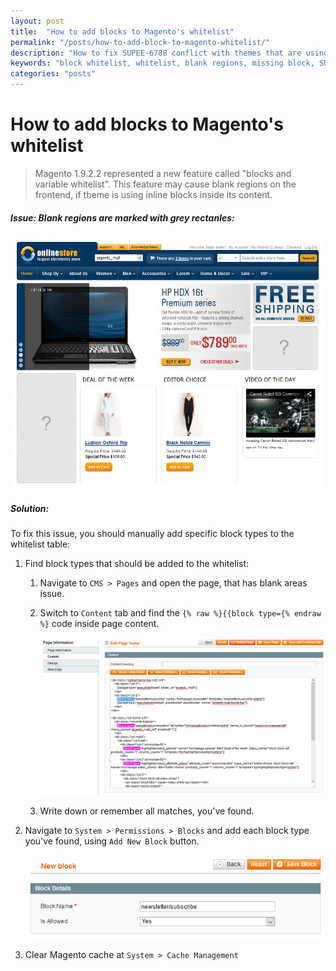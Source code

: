 ```yaml
---
layout: post
title:  "How to add blocks to Magento's whitelist"
permalink: "/posts/how-to-add-block-to-magento-whitelist/"
description: "How to fix SUPEE-6788 conflict with themes that are using inline blocks call"
keywords: "block whitelist, whitelist, blank regions, missing block, SUPEE-6788"
categories: "posts"
---
```


# How to add blocks to Magento's whitelist

> Magento 1.9.2.2 represented a new feature called "blocks and variable whitelist".
> This feature may cause blank regions on the frontend, if theme is using inline
blocks inside its content.

##### Issue: Blank regions are marked with grey rectanles:

![Missing block on the frontend](/images/posts/2015-11-02-how-to-add-block-to-magento-whitelist/missing_blocks.png)

##### Solution:

To fix this issue, you should manually add specific block types to the whitelist
table:

 1. Find block types that should be added to the whitelist:
    1. Navigate to `CMS > Pages` and open the page, that has blank areas issue.
    2. Switch to `Content` tab and find the `{% raw %}{{block type={% endraw %}`
        code inside page content.

        ![Search for block type](/images/posts/2015-11-02-how-to-add-block-to-magento-whitelist/find_block_type_in_backend.png)

    3. Write down or remember all matches, you've found.
 2. Navigate to `System > Permissions > Blocks` and add each block type
    you've found, using `Add New Block` button.

    ![Add block to whitelist](/images/posts/2015-11-02-how-to-add-block-to-magento-whitelist/add_block_to_whitelist.png)

 4. Clear Magento cache at `System > Cache Management`

